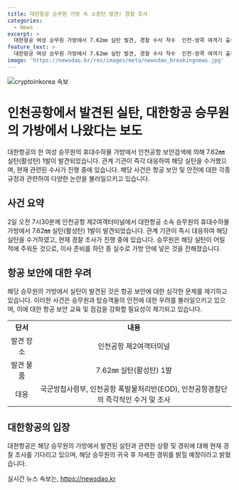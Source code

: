 ```yaml
---
title: 대한항공 승무원 가방 속 소총탄 발견! 경찰 조사
categories:
  - News
excerpt: >
  대한항공 여성 승무원 가방에서 7.62㎜ 실탄 발견, 경찰 수사 착수  인천-방콕 여객기 출국 전, 대한항공 소속 승무원의 휴대수하물 가방에서 7.62㎜ 실탄 1발이 발견됐다. 해당 실탄은 보안검색과정에서 발견되었고, 관계기관인 국군방첩사령부, 인천공항 폭발물처리반, 경찰이 즉시 대응했다. 승무원은 어릴적 주웠던 것을 가방에 넣고 이사 정리 중이었다고 설명했으며, 경찰은 해당 사건을 조사 중이다. 대한항공은 직원의 귀국 후 자세한 경위를 밝힐 예정이라 밝혔다. 기내 항공안전에 대한 우려와 함께, 승무원의 고의성 여부에 대한 관심이 쏠리고 있다.
feature_text: >
  대한항공 여성 승무원 가방에서 7.62㎜ 실탄 발견, 경찰 수사 착수  인천-방콕 여객기 출국 전, 대한항공 소속 승무원의 휴대수하물 가방에서 7.62㎜ 실탄 1발이 발견됐다. 해당 실탄은 보안검색과정에서 발견되었고, 관계기관인 국군방첩사령부, 인천공항 폭발물처리반, 경찰이 즉시 대응했다. 승무원은 어릴적 주웠던 것을 가방에 넣고 이사 정리 중이었다고 설명했으며, 경찰은 해당 사건을 조사 중이다. 대한항공은 직원의 귀국 후 자세한 경위를 밝힐 예정이라 밝혔다. 기내 항공안전에 대한 우려와 함께, 승무원의 고의성 여부에 대한 관심이 쏠리고 있다.
image: 'https://newsdao.kr/res/images/meta/newsdao_breakingnews.jpg'
---
```


<p><img src="https://newsdao.kr/res/images/meta/newsdao_breakingnews.jpg" alt="cryptoinkorea 속보" /></p>

<h1>인천공항에서 발견된 실탄, 대한항공 승무원의 가방에서 나왔다는 보도</h1>

<p data-ke-size="size16">대한항공의 한 여성 승무원의 휴대수하물 가방에서 인천공항 보안검색에 의해 7.62㎜ 실탄(활성탄) 1발이 발견되었습니다. 관계 기관이 즉각 대응하여 해당 실탄을 수거했으며, 현재 관련된 수사가 진행 중에 있습니다. 해당 사건은 항공 보안 및 안전에 대한 각종 규정과 관련하여 다양한 논란을 불러일으키고 있습니다.</p>

<h2 data-ke-size="size26">사건 요약</h2>

<p data-ke-size="size16">2일 오전 7시30분께 인천공항 제2여객터미널에서 대한항공 소속 승무원의 휴대수하물 가방에서 7.62㎜ 실탄(활성탄) 1발이 발견되었습니다. 관계 기관이 즉시 대응하여 해당 실탄을 수거하였고, 현재 경찰 조사가 진행 중에 있습니다. 승무원은 해당 실탄이 어릴 적에 주워둔 것으로, 이사 준비를 하던 중 실수로 가방 안에 넣은 것을 전해졌습니다.</p>

<h2 data-ke-size="size26">항공 보안에 대한 우려</h2>

<p data-ke-size="size16">해당 승무원의 가방에서 실탄이 발견된 것은 항공 보안에 대한 심각한 문제를 제기하고 있습니다. 이러한 사건은 승무원과 탑승객들의 안전에 대한 우려를 불러일으키고 있으며, 이에 대한 항공 보안 교육 및 점검을 강화할 필요성이 제기되고 있습니다.</p>

<table>
  <tr>
    <td style="text-align: center; height: 17px;"><b>단서</b></td>
    <td style="text-align: center; height: 17px;"><b>내용</b></td>
  </tr>
  <tr>
    <td style="text-align: center; height: 17px;">발견 장소</td>
    <td style="text-align: center; height: 17px;">인천공항 제2여객터미널</td>
  </tr>
  <tr>
    <td style="text-align: center; height: 17px;">발견 물품</td>
    <td style="text-align: center; height: 17px;">7.62㎜ 실탄(활성탄) 1발</td>
  </tr>
  <tr>
    <td style="text-align: center; height: 17px;">대응</td>
    <td style="text-align: center; height: 17px;">국군방첩사령부, 인천공항 폭발물처리반(EOD), 인천공항경찰단의 즉각적인 수거 및 조사</td>
  </tr>
</table>

<h2 data-ke-size="size26">대한항공의 입장</h2>

<p data-ke-size="size16">대한항공은 해당 승무원의 가방에서 발견된 실탄과 관련한 상황 및 경위에 대해 현재 경찰 조사를 기다리고 있으며, 해당 승무원의 귀국 후 자세한 경위를 밝힐 예정이라고 밝혔습니다.</p>
실시간 뉴스 속보는, <a href="https://newsdao.kr" rel="dofollow">https://newsdao.kr</a>



